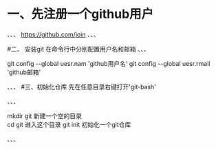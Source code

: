 # 一、先注册一个github用户
、、、
https://github.com/join
、、、

#二、 安装git
在命令行中分别配置用户名和邮箱
、、、

git config --global uesr.nam 'github用户名'
git config --global uesr.rmail 'github邮箱'

、、、
#三、初始化仓库
先在任意目录右键打开'git-bash'

、、、

mkdir git   新建一个空的目录        
cd git      进入这个目录
git init    初始化一个git仓库

、、、
